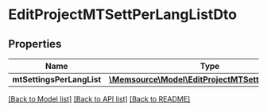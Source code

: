 # EditProjectMTSettPerLangListDto

## Properties
Name | Type | Description | Notes
------------ | ------------- | ------------- | -------------
**mtSettingsPerLangList** | [**\Memsource\Model\EditProjectMTSettPerLangDto[]**](EditProjectMTSettPerLangDto.md) |  | [optional] 

[[Back to Model list]](../README.md#documentation-for-models) [[Back to API list]](../README.md#documentation-for-api-endpoints) [[Back to README]](../README.md)


